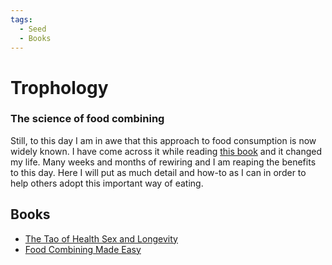 ```yaml
---
tags:
  - Seed
  - Books
---
```


# Trophology

### The science of food combining

Still, to this day I am in awe that this approach to food consumption is now widely known.
I have come across it while reading [this book](https://www.amazon.com/Tao-Health-Sex-Longevity/dp/1471136507) and it changed my life.
Many weeks and months of rewiring and I am reaping the benefits to this day.
Here I will put as much detail and how-to as I can in order to help others adopt this important way of eating.

## Books

- [The Tao of Health Sex and Longevity](https://www.amazon.com/Tao-Health-Sex-Longevity/dp/1471136507)
- [Food Combining Made Easy](https://www.amazon.com/Food-Combining-Made-Herbert-Shelton/dp/1570672601)
